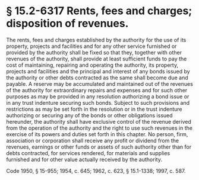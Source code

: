 # § 15.2-6317 Rents, fees and charges; disposition of revenues.

<p>The rents, fees and charges established by the authority for the use of its property, projects and facilities and for any other service furnished or provided by the authority shall be fixed so that they, together with other revenues of the authority, shall provide at least sufficient funds to pay the cost of maintaining, repairing and operating the authority, its property, projects and facilities and the principal and interest of any bonds issued by the authority or other debts contracted as the same shall become due and payable. A reserve may be accumulated and maintained out of the revenues of the authority for extraordinary repairs and expenses and for such other purposes as may be provided in any resolution authorizing a bond issue or in any trust indenture securing such bonds. Subject to such provisions and restrictions as may be set forth in the resolution or in the trust indenture authorizing or securing any of the bonds or other obligations issued hereunder, the authority shall have exclusive control of the revenue derived from the operation of the authority and the right to use such revenues in the exercise of its powers and duties set forth in this chapter. No person, firm, association or corporation shall receive any profit or dividend from the revenues, earnings or other funds or assets of such authority other than for debts contracted, for services rendered, for materials and supplies furnished and for other value actually received by the authority.</p><p>Code 1950, § 15-955; 1954, c. 645; 1962, c. 623, § 15.1-1338; 1997, c. 587.</p>